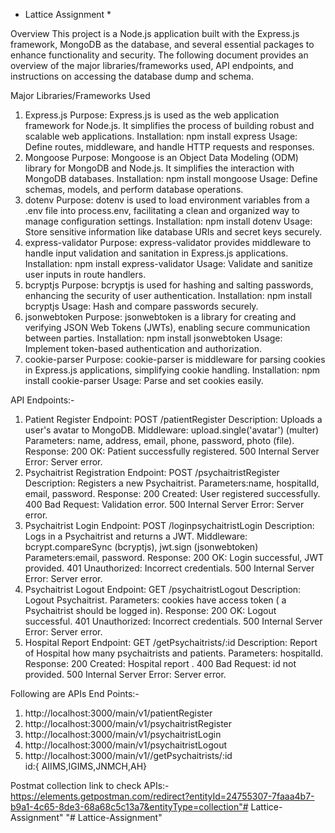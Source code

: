 * Lattice Assignment *

Overview
  This project is a Node.js application built with the Express.js framework, MongoDB as the database, and several essential packages to enhance functionality and security. The following document provides an overview of the major libraries/frameworks used, API endpoints, and instructions on accessing the database dump and schema.

Major Libraries/Frameworks Used

1. Express.js
  Purpose: Express.js is used as the web application framework for Node.js. It simplifies the process of building robust and scalable web applications.
  Installation: npm install express
  Usage: Define routes, middleware, and handle HTTP requests and responses.
2. Mongoose
  Purpose: Mongoose is an Object Data Modeling (ODM) library for MongoDB and Node.js. It simplifies the interaction with MongoDB databases.
  Installation: npm install mongoose
  Usage: Define schemas, models, and perform database operations.
3. dotenv
  Purpose: dotenv is used to load environment variables from a .env file into process.env, facilitating a clean and organized way to manage configuration settings.
  Installation: npm install dotenv
  Usage: Store sensitive information like database URIs and secret keys securely.
4. express-validator
  Purpose: express-validator provides middleware to handle input validation and sanitation in Express.js applications.
  Installation: npm install express-validator
  Usage: Validate and sanitize user inputs in route handlers.
5. bcryptjs
  Purpose: bcryptjs is used for hashing and salting passwords, enhancing the security of user authentication.
  Installation: npm install bcryptjs
  Usage: Hash and compare passwords securely.
6. jsonwebtoken
    Purpose: jsonwebtoken is a library for creating and verifying JSON Web Tokens (JWTs), enabling secure communication between parties.
    Installation: npm install jsonwebtoken
    Usage: Implement token-based authentication and authorization.
7. cookie-parser
  Purpose: cookie-parser is middleware for parsing cookies in Express.js applications, simplifying cookie handling.
  Installation: npm install cookie-parser
  Usage: Parse and set cookies easily.


API Endpoints:-

1. Patient Register
Endpoint: POST /patientRegister
  Description: Uploads a user's avatar to MongoDB.
  Middleware: upload.single('avatar') (multer)
  Parameters:
    name, address, email, phone, password, photo (file).
  Response:
    200 OK: Patient successfully registered.
    500 Internal Server Error: Server error.
2. Psychaitrist Registration
Endpoint: POST /psychaitristRegister
  Description: Registers a new Psychaitrist.
  Parameters:name, hospitalId, email, password.
  Response:
    200 Created: User registered successfully.
    400 Bad Request: Validation error.
    500 Internal Server Error: Server error.
3. Psychaitrist Login
  Endpoint: POST /loginpsychaitristLogin
  Description: Logs in a Psychaitrist and returns a JWT.
  Middleware: bcrypt.compareSync (bcryptjs), jwt.sign (jsonwebtoken)
  Parameters:email, password. 
  Response:
    200 OK: Login successful, JWT provided.
    401 Unauthorized: Incorrect credentials.
    500 Internal Server Error: Server error.
4. Psychaitrist Logout
  Endpoint: GET /psychaitristLogout
  Description: Logout Psychaitrist.
  Parameters: cookies have access token ( a Psychaitrist should be logged in).
  Response:
    200 OK: Logout successful.
    401 Unauthorized: Incorrect credentials.
    500 Internal Server Error: Server error.
5. Hospital Report 
Endpoint: GET /getPsychaitrists/:id
  Description: Report of Hospital how many psychaitrists and patients.
  Parameters: hospitalId.
  Response:
    200 Created: Hospital report .
    400 Bad Request: id not provided.
    500 Internal Server Error: Server error.




Following are APIs End Points:-
1.  http://localhost:3000/main/v1/patientRegister
2.  http://localhost:3000/main/v1/psychaitristRegister
3.  http://localhost:3000/main/v1/psychaitristLogin
4.  http://localhost:3000/main/v1/psychaitristLogout
5.  http://localhost:3000/main/v1//getPsychaitrists/:id          
                                                     id:{ AIIMS,IGIMS,JNMCH,AH}

Postmat collection link to check APIs:-
https://elements.getpostman.com/redirect?entityId=24755307-7faaa4b7-b9a1-4c65-8de3-68a68c5c13a7&entityType=collection"# Lattice-Assignment" 
"# Lattice-Assignment" 
